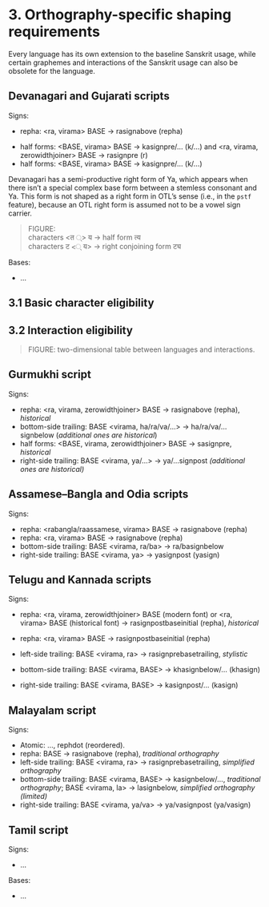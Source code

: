 # 3. Orthography-specific shaping requirements

Every language has its own extension to the baseline Sanskrit usage, while certain graphemes and interactions of the Sanskrit usage can also be obsolete for the language.

## Devanagari and Gujarati scripts

Signs:

- repha: <ra, virama> BASE → rasignabove (repha) <!-- [Or use the linguistic format “ra, virama → rasignabove / _ BASE” instead for a clearer separation of context?] -->
<!-- - bottom-side trailing: _unattested_ (_rasignbelow, etc., are limited_) -->
- half forms: <BASE, virama> BASE → kasignpre/… (k/…) and <ra, virama, zerowidthjoiner> BASE → rasignpre (r)
- half forms: <BASE, virama> BASE → kasignpre/… (k/…)
<!-- - right-side trailing: _limited_ -->

Devanagari has a semi-productive right form of Ya, which appears when there isn’t a special complex base form between a stemless consonant and Ya. This form is not shaped as a right form in OTL’s sense (i.e., in the `pstf` feature), because an OTL right form is assumed not to be a vowel sign carrier.

> FIGURE:  
> characters <त ्> य → half form त्य  
> characters ट <् य> → right conjoining form ट्य

Bases:

- …


## 3.1 Basic character eligibility

<!-- Baseline: Sanskrit
The classic Sanskrit alphabet:
|A| |Aa| |I| |Ii| |U| |Uu| |Vocalicr| |Vocalicrr| |Vocalicl| |Vocalicll| |E| |Ai| |O| |Au|
|Ka| |Kha| |Ga| |Gha| |Nga| |Ca| |Cha| |Ja| |Jha| |Nya| |Tta| |Ttha| |Dda| |Ddha| |Nna| |Ta| |Tha| |Da| |Dha| |Na| |Pa| |Pha| |Ba| |Bha| |Ma|
|Ya| |Ra| |La| |Va| |Sha| |Ssa| |Sa| |Ha|
with signs ◌|Signvirama| ◌|Signaa| |Signi|◌ ◌|Signii| ◌|Signu| ◌|Signuu| ◌|Signvocalicr| ◌|Signvocalicrr| ◌|Signvocalicl| ◌|Signvocalicll| ◌|Signe| ◌|Signai| ◌|Signo| ◌|Signau| ◌|Signanusvara| ◌|Signvisarga|, a modifier letter |Avagraha|, and a marginal sign ◌|Signcandrabindu|.
Various dependent forms and complex bases.
Hindi
Marathi
Nepali
Theoretical completion -->

## 3.2 Interaction eligibility

> FIGURE: two-dimensional table between languages and interactions.

<!-- - Nukta: Generally used on consonant letters, the sign nukta is a secondary modifier that theoretically can actually be applied to any letter and signs. The interaction is often restricted with actual language usage: Hindi: Dda, Ddha; Perso-Arabic: Ka, Kha, Ga, Ja, Pha; English: Ja, Pha; Marathi, Nepali: Ra (Technical consideration: <Ra_Signnukta, Signvirama, <L>> as one of the two ways of encoding R-Deva, if later operations do not consider the <Ra, Signnukta> sequence anymore.); Kashmiri: Ca, Cha, Ja

- Complex bases: CC conjuncts, especially `*_ra` for stemmed letters; Cv conjuncts such as ra_usign, ra_uusign, ha_rsignvocalic. `*Ra`: K|Kh|G|Gh|C|J|Jh|Ny|Nn|T|Th|D|Dh|N|P|Ph|B|Bh|M|Y|L|V|Sh|Ss|S|H

- Dependent form: vowel letter -> sign (only trailing; both sides often encoded atomically), consonant letter -> sign (leading, trailing, and coda; ) `*`: K|Kh|G|Gh|C|J|Jh|Ny|Nn|T|Th|Dh|N|P|Ph|B|Bh|M|Y|R|L|V|Sh|Ss|S

- [Sanskrit has a repha form on a vowel base. Not well supported by shaping engines.]

Combined interactions:

- Dependent forms (i.e., half forms) of obscure conjuncts (i.e., CC conjuncts). `*R`: K|Kh|G|Gh|C|J|Jh|Ny|Nn|T|Th|Dh|N|P|Ph|B|Bh|M|Y|L|V|Sh|Ss|S -->





## Gurmukhi script

Signs:

- repha: <ra, virama, zerowidthjoiner> BASE → rasignabove (repha), _historical_
- bottom-side trailing: BASE <virama, ha/ra/va/…> → ha/ra/va/…signbelow (_additional ones are historical_)
- half forms: <BASE, virama, zerowidthjoiner> BASE → sasignpre, _historical_
- right-side trailing: BASE <virama, ya/…> → ya/…signpost _(additional ones are historical)_

## Assamese–Bangla and Odia scripts

Signs:

- repha: <rabangla/raassamese, virama> BASE → rasignabove (repha)
- repha: <ra, virama> BASE → rasignabove (repha)
- bottom-side trailing: BASE <virama, ra/ba> → ra/basignbelow <!-- [Note Odia’s ambiguous encoding] -->
- right-side trailing: BASE <virama, ya> → yasignpost (yasign) <!-- [Note Odia’s ambiguous encoding] -->

## Telugu and Kannada scripts

Signs:

- repha: <ra, virama, zerowidthjoiner> BASE (modern font) or <ra, virama> BASE (historical font) → rasignpostbaseinitial (repha), _historical_
- repha: <ra, virama> BASE → rasignpostbaseinitial (repha)

- left-side trailing: BASE <virama, ra> → rasignprebasetrailing, _stylistic_

- bottom-side trailing: BASE <virama, BASE> → khasignbelow/… (khasign)
- right-side trailing: BASE <virama, BASE> → kasignpost/… (kasign)

## Malayalam script

Signs:

- Atomic: …, rephdot (reordered).
- repha: <rephdot> BASE → rasignabove (repha), _traditional orthography_
- left-side trailing: BASE <virama, ra> → rasignprebasetrailing, _simplified orthography_
- bottom-side trailing: BASE <virama, BASE> → kasignbelow/…, _traditional orthography_; BASE <virama, la> → lasignbelow, _simplified orthography (limited)_
- right-side trailing: BASE <virama, ya/va> → ya/vasignpost (ya/vasign)

## Tamil script

Signs:

- …

Bases:

- …
